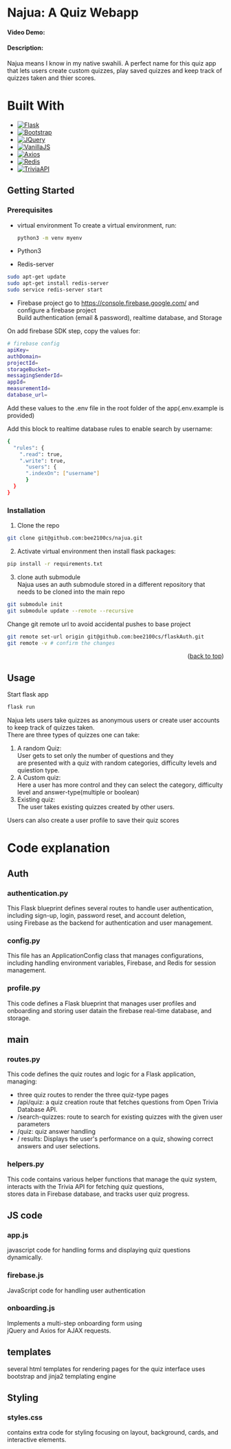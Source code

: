 # Najua: A Quiz Webapp
#### Video Demo:  <URL HERE>
#### Description: 
Najua means I know in my native swahili. A perfect name for this quiz app that lets users create custom quizzes, play saved quizzes and keep track of quizzes taken and thier scores.

# Built With
* [![Flask][Flask.palletsprojects]][Flask-url]
* [![Bootstrap][Bootstrap.com]][Bootstrap-url]
* [![JQuery][JQuery.com]][JQuery-url]
* [![VanillaJS][VanillaJS.dev]][VanillaJS-url]
* [![Axios][Axios.com]][Axios-url]
* [![Redis][Redis.io]][Redis-url]
* [![TriviaAPI][TriviaAPI.dev]][TriviaAPI-url]

## Getting Started

### Prerequisites
* virtual environment
To create a virtual environment, run:
    ```bash
    python3 -m venv myenv
    ```

* Python3


* Redis-server
```sh
sudo apt-get update  
sudo apt-get install redis-server  
sudo service redis-server start 
```
* Firebase project
go to https://console.firebase.google.com/ and configure a firebase project  
Build authentication (email & password), realtime database, and Storage  

On add firebase SDK step, copy the values for:  
```sh
# firebase config
apiKey=
authDomain=
projectId=
storageBucket=
messagingSenderId=
appId=
measurementId=
database_url= 
```
Add these values to the .env file in the root folder of the app(.env.example is provided)  

Add this block to realtime database rules to enable search by username:  
```sh
{
  "rules": {
    ".read": true,
    ".write": true,
      "users": {
      ".indexOn": ["username"]
      }
  }
}
```

### Installation
1. Clone the repo
```sh
git clone git@github.com:bee2100cs/najua.git
```

2. Activate virtual environment then install flask packages:  
```sh
pip install -r requirements.txt
```

3. clone auth submodule  
Najua uses an auth submodule stored in a different repository that needs to be cloned into the main repo

```sh
git submodule init  
git submodule update --remote --recursive  
```
Change git remote url to avoid accidental pushes to base project
```sh
git remote set-url origin git@github.com:bee2100cs/flaskAuth.git
git remote -v # confirm the changes
```

<p align="right">(<a href="#readme-top">back to top</a>)</p>

## Usage
Start flask app
```sh
flask run
```

Najua lets users take quizzes as anonymous users or create user accounts to keep track of quizzes taken.  
There are three types of quizzes one can take:  
1. A random Quiz:  
    User gets to set only the number of questions and they  
    are presented with a quiz with random categories, difficulty levels and quiestion type.
2. A Custom quiz:  
    Here a user has more control and they can select the category, difficulty level and answer-type(multiple or boolean)
3. Existing quiz:  
    The user takes existing quizzes created by other users.

Users can also create a user profile to save their quiz scores



# Code explanation
## Auth

### authentication.py  
This Flask blueprint defines several routes to handle user authentication,  
including sign-up, login, password reset, and account deletion,  
using Firebase as the backend for authentication and user management.  
### config.py  
This file has an ApplicationConfig class that manages configurations,   
including handling environment variables, Firebase, and Redis for session management.  
### profile.py  
This code defines a Flask blueprint that manages user profiles and   
onboarding and storing user datain the firebase real-time database, and storage.  

## main
### routes.py  
This code defines the quiz routes and logic for a Flask application, managing:
 -  three quiz routes to render the three quiz-type pages
 - /api/quiz: a quiz creation route that fetches questions from Open Trivia Database API.
 - /search-quizzes: route to search for existing quizzes with the given user parameters
 - /quiz: quiz answer handling
 - / results: Displays the user's performance on a quiz, showing correct answers and user selections.

 ### helpers.py  
 This code contains various helper functions that manage the quiz system,  
 interacts with the Trivia API for fetching quiz questions,  
 stores data in  Firebase database, and tracks user quiz progress.  

 ## JS code
 ### app.js  
 javascript code for handling forms and displaying quiz questions dynamically.
 ### firebase.js 
 JavaScript code for handling user authentication
 ### onboarding.js  
 Implements a multi-step onboarding form using  
 jQuery and Axios for AJAX requests.

 ## templates
 several html templates for rendering pages for the quiz interface
 uses bootstrap and jinja2 templating engine

 ## Styling
 ### styles.css 
 contains extra code for styling
 focusing on layout, background, cards, and interactive elements.

 




<!-- MARKDOWN LINKS & IMAGES -->
[Flask.palletsprojects]: https://img.shields.io/badge/Flask-000000?style=for-the-badge&logo=flask&logoColor=white
[Flask-url]: https://flask.palletsprojects.com/
[Bootstrap.com]: https://img.shields.io/badge/Bootstrap-563D7C?style=for-the-badge&logo=bootstrap&logoColor=white
[Bootstrap-url]: https://getbootstrap.com
[Firebase.com]: https://img.shields.io/badge/Firebase-FFCA28?style=for-the-badge&logo=firebase&logoColor=white
[Firebase-url]: https://firebase.google.com/
[VanillaJS.dev]: https://img.shields.io/badge/VanillaJS-FFE600?style=for-the-badge&logo=javascript&logoColor=black
[VanillaJS-url]: http://vanilla-js.com/
[Axios.com]: https://img.shields.io/badge/Axios-5A29E4?style=for-the-badge&logo=axios&logoColor=white
[Axios-url]: https://axios-http.com
[Redis.io]: https://img.shields.io/badge/Redis-DC382D?style=for-the-badge&logo=redis&logoColor=white
[Redis-url]: https://redis.io/
[TriviaAPI.dev]: https://img.shields.io/badge/TriviaAPI-4285F4?style=for-the-badge&logo=google&logoColor=white
[TriviaAPI-url]: https://the-trivia-api.com/
[JQuery.com]: https://img.shields.io/badge/jQuery-0769AD?style=for-the-badge&logo=jquery&logoColor=white
[JQuery-url]: https://jquery.com 
